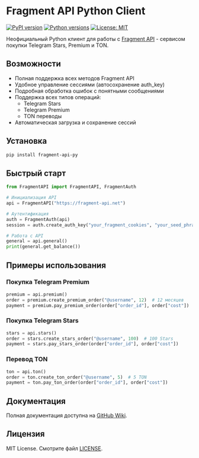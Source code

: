 # Fragment API Python Client

[![PyPI version](https://badge.fury.io/py/fragment-api-py.svg)](https://badge.fury.io/py/fragment-api-py)
[![Python versions](https://img.shields.io/pypi/pyversions/fragment-api-py.svg)](https://pypi.org/project/fragment-api-py/)
[![License: MIT](https://img.shields.io/badge/License-MIT-yellow.svg)](https://opensource.org/licenses/MIT)

Неофициальный Python клиент для работы с [Fragment API](https://fragment-api.net) - сервисом покупки Telegram Stars, Premium и TON.

## Возможности

- Полная поддержка всех методов Fragment API
- Удобное управление сессиями (автосохранение auth_key)
- Подробная обработка ошибок с понятными сообщениями
- Поддержка всех типов операций:
  - Telegram Stars
  - Telegram Premium
  - TON переводы
- Автоматическая загрузка и сохранение сессий

## Установка

```bash
pip install fragment-api-py
```

## Быстрый старт

```python
from FragmentAPI import FragmentAPI, FragmentAuth

# Инициализация API
api = FragmentAPI("https://fragment-api.net")

# Аутентификация
auth = FragmentAuth(api)
session = auth.create_auth_key("your_fragment_cookies", "your_seed_phrase")

# Работа с API
general = api.general()
print(general.get_balance())
```

## Примеры использования

### Покупка Telegram Premium

```python
premium = api.premium()
order = premium.create_premium_order("@username", 12)  # 12 месяцев
payment = premium.pay_premium_order(order["order_id"], order["cost"])
```

### Покупка Telegram Stars

```python
stars = api.stars()
order = stars.create_stars_order("@username", 100)  # 100 Stars
payment = stars.pay_stars_order(order["order_id"], order["cost"])
```

### Перевод TON

```python
ton = api.ton()
order = ton.create_ton_order("@username", 5)  # 5 TON
payment = ton.pay_ton_order(order["order_id"], order["cost"])
```

## Документация

Полная документация доступна на [GitHub Wiki](https://github.com/S1qwy/fragment-api-py/wiki).

## Лицензия

MIT License. Смотрите файл [LICENSE](LICENSE).
